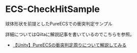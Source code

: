 # ECS-CheckHitSample
球体形状を前提としたPureECSでの衝突判定サンプル

詳細についてはQiitaに解説記事を書いているのでこちらを参照。

- [【Unity】PureECSの衝突判定周りについて解説してみる](https://qiita.com/mao_/items/ad8a09a9c6403a2e84cf)
